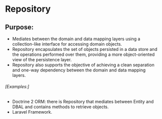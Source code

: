 # Repository
## Purpose:

- Mediates between the domain and data mapping layers using a collection-like
interface for accessing domain objects.
- Repository encapsulates the set of objects persisted in a data store and
the operations performed over them, providing a more object-oriented view
of the persistence layer.
- Repository also supports the objective of achieving a clean separation
and one-way dependency between the domain and data mapping layers.

###### [Examples:]

- Doctrine 2 ORM: there is Repository that mediates between Entity and DBAL
and contains methods to retrieve objects.
- Laravel Framework.